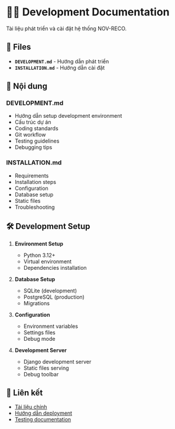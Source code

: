 # 👨‍💻 Development Documentation

Tài liệu phát triển và cài đặt hệ thống NOV-RECO.

## 📄 Files

- **`DEVELOPMENT.md`** - Hướng dẫn phát triển
- **`INSTALLATION.md`** - Hướng dẫn cài đặt

## 🎯 Nội dung

### DEVELOPMENT.md
- Hướng dẫn setup development environment
- Cấu trúc dự án
- Coding standards
- Git workflow
- Testing guidelines
- Debugging tips

### INSTALLATION.md
- Requirements
- Installation steps
- Configuration
- Database setup
- Static files
- Troubleshooting

## 🛠️ Development Setup

1. **Environment Setup**
   - Python 3.12+
   - Virtual environment
   - Dependencies installation

2. **Database Setup**
   - SQLite (development)
   - PostgreSQL (production)
   - Migrations

3. **Configuration**
   - Environment variables
   - Settings files
   - Debug mode

4. **Development Server**
   - Django development server
   - Static files serving
   - Debug toolbar

## 🔗 Liên kết

- [Tài liệu chính](../README.md)
- [Hướng dẫn deployment](../deployment/DEPLOYMENT.md)
- [Testing documentation](../testing/README.md)

